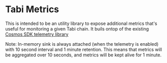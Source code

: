 # Tabi Metrics

This is intended to be an utility library to expose additional metrics that's useful for monitoring a given Tabi chain. It buils ontop of the existing [Cosmos SDK telemetry library](https://docs.cosmos.network/master/core/telemetry.html)

Note: In-memory sink is always attached (when the telemetry is enabled) with 10 second interval and 1 minute retention. This means that metrics will be aggregated over 10 seconds, and metrics will be kept alive for 1 minute.
